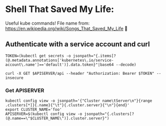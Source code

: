 # Shell That Saved My Life:

Useful kube commands! File name from: https://en.wikipedia.org/wiki/Songs_That_Saved_My_Life 🤘

## Authenticate with a service account and curl

```
TOKEN=(kubectl get secrets -o jsonpath="{.items[?(@.metadata.annotations['kubernetes\.io/service-account\.name']=='default')].data.token}"|base64 --decode)
```

```
curl -X GET $APISERVER/api --header "Authorization: Bearer $TOKEN" --insecure
```

### Get APISERVER

```
kubectl config view -o jsonpath='{"Cluster name\tServer\n"}{range .clusters[*]}{.name}{"\t"}{.cluster.server}{"\n"}{end}'
export CLUSTER_NAME='foo'
APISERVER=$(kubectl config view -o jsonpath="{.clusters[?(@.name==\"$CLUSTER_NAME\")].cluster.server}")
```
